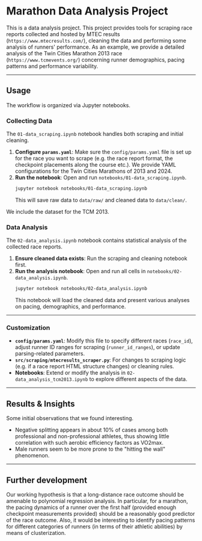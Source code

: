 # Marathon Data Analysis Project

This is a data analysis project. This project provides tools for scraping race reports collected and hosted by MTEC results (`https://www.mtecresults.com/`), cleaning the data and performing some analysis of runners' performance. As an example, we provide a detailed analysis of the Twin Cities Marathon 2013 race (`https://www.tcmevents.org/`) concerning runner demographics, pacing patterns and performance variability.

---
<!-- 
## Features

* **Web Scraper (`mtecresults_scraper.py`):** A customizable data scraper. Collects detailed race reports (personal info, split times) from `mtecresults.com`.
* **Data Analysis for TCM 2013 (`02-data_analysis-tcm2013.ipynb`):** A comprehensive Jupyter Notebook for exploring runner demographics, pacing patterns and performance variability for the Twin Cities Marathon 2013.
* **Configurable Parameters:** Race report format and scraping parameters are managed via a `params.yaml` file.
--- -->

## Usage

The workflow is organized via Jupyter notebooks.

### Collecting Data

The `01-data_scraping.ipynb` notebook handles both scraping and initial cleaning.

1.  **Configure `params.yaml`**: Make sure the `config/params.yaml` file is set up for the race you want to scrape (e.g. the race report format, the checkpoint placements along the course etc.). We provide YAML configurations for the Twin Cities Marathons of 2013 and 2024.
2.  **Run the notebook**: Open and run `notebooks/01-data_scraping.ipynb`.
    ```bash
    jupyter notebook notebooks/01-data_scraping.ipynb
    ```
    This will save raw data to `data/raw/` and cleaned data to `data/clean/`.

We include the dataset for the TCM 2013.

### Data Analysis

The `02-data_analysis.ipynb` notebook contains statistical analysis of the collected race reports.

1.  **Ensure cleaned data exists**: Run the scraping and cleaning notebook first.
2.  **Run the analysis notebook**: Open and run all cells in `notebooks/02-data_analysis.ipynb`.
    ```bash
    jupyter notebook notebooks/02-data_analysis.ipynb
    ```
    This notebook will load the cleaned data and present various analyses on pacing, demographics, and performance.
---

### Customization

* **`config/params.yaml`**: Modify this file to specify different races (`race_id`), adjust runner ID ranges for scraping (`runner_id_ranges`), or update parsing-related parameters.
* **`src/scraping/mtecresults_scraper.py`**: For changes to scraping logic (e.g. if a race report HTML structure changes) or cleaning rules.
* **Notebooks**: Extend or modify the analysis in `02-data_analysis_tcm2013.ipynb` to explore different aspects of the data.

---

## Results & Insights
Some initial observations that we found interesting.
* Negative splitting appears in about 10% of cases among both professional and non-professional athletes, thus showing little correlation with such aerobic efficiency factors as VO2max.
* Male runners seem to be more prone to the "hitting the wall" phenomenon.

---
## Further development
Our working hypothesis is that a long-distance race outcome should be amenable to polynomial regression analysis. In particular, for a marathon, the pacing dynamics of a runner over the first half (provided enough checkpoint measurements provided) should be a reasonably good predictor of the race outcome. Also, it would be interesting to identify pacing patterns for different categories of runners (in terms of their athletic abilities) by means of clusterization.
